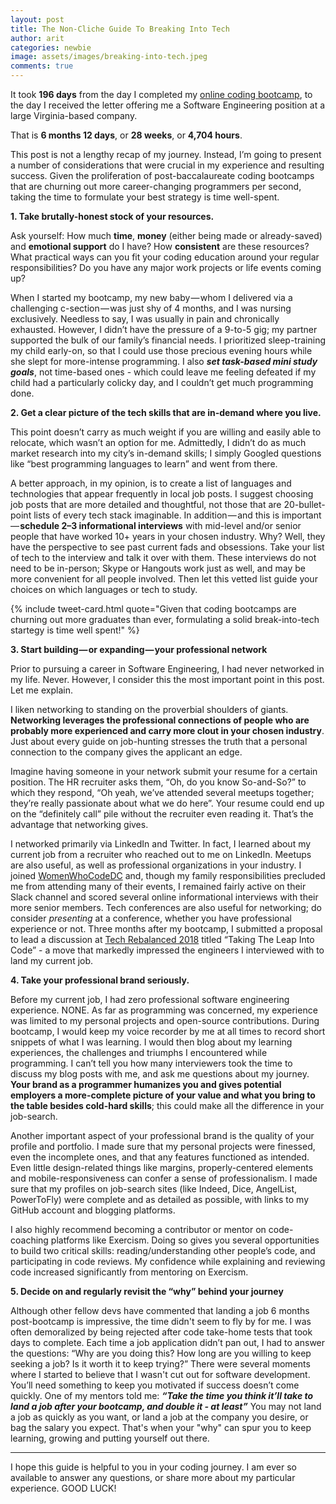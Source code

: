 ```yaml
---
layout: post
title: The Non-Cliche Guide To Breaking Into Tech
author: arit
categories: newbie
image: assets/images/breaking-into-tech.jpeg
comments: true
---
```


It took **196 days** from the day I completed my [online coding bootcamp](https://thefirehoseproject.com), to the day I received the letter offering me a Software Engineering position at a large Virginia-based company.

That is **6 months 12 days**, or **28 weeks**, or **4,704 hours**.

This post is not a lengthy recap of my journey. Instead, I’m going to present a number of considerations that were crucial in my experience and resulting success. Given the proliferation of post-baccalaureate coding bootcamps that are churning out more career-changing programmers per second, taking the time to formulate your best strategy is time well-spent.

**1. Take brutally-honest stock of your resources.**

Ask yourself: How much **time**, **money** (either being made or already-saved) and **emotional support** do I have? How **consistent** are these resources? What practical ways can you fit your coding education around your regular responsibilities? Do you have any major work projects or life events coming up?

When I started my bootcamp, my new baby — whom I delivered via a challenging c-section — was just shy of 4 months, and I was nursing exclusively. Needless to say, I was usually in pain and chronically exhausted. However, I didn’t have the pressure of a 9-to-5 gig; my partner supported the bulk of our family’s financial needs. I prioritized sleep-training my child early-on, so that I could use those precious evening hours while she slept for more-intense programming. I also **_set task-based mini study goals_**, not time-based ones - which could leave me feeling defeated if my child had a particularly colicky day, and I couldn’t get much programming done.

**2. Get a clear picture of the tech skills that are in-demand where you live.**

This point doesn’t carry as much weight if you are willing and easily able to relocate, which wasn’t an option for me. Admittedly, I didn’t do as much market research into my city’s in-demand skills; I simply Googled questions like “best programming languages to learn” and went from there.

A better approach, in my opinion, is to create a list of languages and technologies that appear frequently in local job posts. I suggest choosing job posts that are more detailed and thoughtful, not those that are 20-bullet-point lists of every tech stack imaginable. In addition — and this is important — **schedule 2–3 informational interviews** with mid-level and/or senior people that have worked 10+ years in your chosen industry. Why? Well, they have the perspective to see past current fads and obsessions. Take your list of tech to the interview and talk it over with them. These interviews do not need to be in-person; Skype or Hangouts work just as well, and may be more convenient for all people involved. Then let this vetted list guide your choices on which languages or tech to study.

{% include tweet-card.html quote="Given that coding bootcamps are churning out more graduates than ever, formulating a solid break-into-tech startegy is time well spent!" %}

**3. Start building — or expanding — your professional network**

Prior to pursuing a career in Software Engineering, I had never networked in my life. Never. However, I consider this the most important point in this post. Let me explain.

I liken networking to standing on the proverbial shoulders of giants. **Networking leverages the professional connections of people who are probably more experienced and carry more clout in your chosen industry**. Just about every guide on job-hunting stresses the truth that a personal connection to the company gives the applicant an edge.

Imagine having someone in your network submit your resume for a certain position. The HR recruiter asks them, “Oh, do you know So-and-So?” to which they respond, “Oh yeah, we’ve attended several meetups together; they’re really passionate about what we do here”. Your resume could end up on the “definitely call” pile without the recruiter even reading it. That’s the advantage that networking gives.

I networked primarily via LinkedIn and Twitter. In fact, I learned about my current job from a recruiter who reached out to me on LinkedIn. Meetups are also useful, as well as professional organizations in your industry. I joined [WomenWhoCodeDC](https://www.womenwhocode.com/dc) and, though my family responsibilities precluded me from attending many of their events, I remained fairly active on their Slack channel and scored several online informational interviews with their more senior members. Tech conferences are also useful for networking; do consider *presenting* at a conference, whether you have professional experience or not. Three months after my bootcamp, I submitted a proposal to lead a discussion at [Tech Rebalanced 2018](https://techladyhackathon.org/) titled “Taking The Leap Into Code” - a move that markedly impressed the engineers I interviewed with to land my current job.

**4. Take your professional brand seriously.**

Before my current job, I had zero professional software engineering experience. NONE. As far as programming was concerned, my experience was limited to my personal projects and open-source contributions. During bootcamp, I would keep my voice recorder by me at all times to record short snippets of what I was learning. I would then blog about my learning experiences, the challenges and triumphs I encountered while programming. I can’t tell you how many interviewers took the time to discuss my blog posts with me, and ask me questions about my journey. **Your brand as a programmer humanizes you and gives potential employers a more-complete picture of your value and what you bring to the table besides cold-hard skills**; this could make all the difference in your job-search.

Another important aspect of your professional brand is the quality of your profile and portfolio. I made sure that my personal projects were finessed, even the incomplete ones, and that any features functioned as intended. Even little design-related things like margins, properly-centered elements and mobile-responsiveness can confer a sense of professionalism. I made sure that my profiles on job-search sites (like Indeed, Dice, AngelList, PowerToFly) were complete and as detailed as possible, with links to my GitHub account and blogging platforms.

I also highly recommend becoming a contributor or mentor on code-coaching platforms like Exercism. Doing so gives you several opportunities to build two critical skills: reading/understanding other people’s code, and participating in code reviews. My confidence while explaining and reviewing code increased significantly from mentoring on Exercism.

**5. Decide on and regularly revisit the “why” behind your journey**

Although other fellow devs have commented that landing a job 6 months post-bootcamp is impressive, the time didn't seem to fly by for me. I was often demoralized by being rejected after code take-home tests that took days to complete. Each time a job application didn’t pan out, I had to answer the questions: “Why are you doing this? How long are you willing to keep seeking a job? Is it worth it to keep trying?” There were several moments where I started to believe that I wasn't cut out for software development. You’ll need something to keep you motivated if success doesn’t come quickly. One of my mentors told me: ***“Take the time you think it’ll take to land a job after your bootcamp, and double it - at least”*** You may not land a job as quickly as you want, or land a job at the company you desire, or bag the salary you expect. That's when your "why" can spur you to keep learning, growing and putting yourself out there. 

----------

I hope this guide is helpful to you in your coding journey. I am ever so available to answer any questions, or share more about my particular experience. GOOD LUCK!

